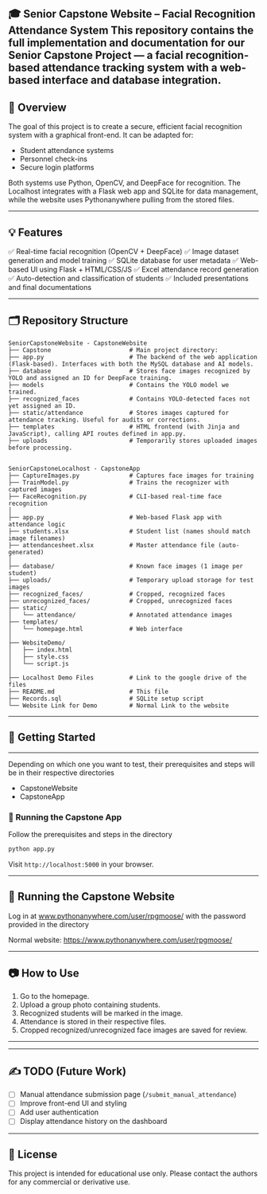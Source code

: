 🎓 Senior Capstone Website – Facial Recognition Attendance System
This repository contains the full implementation and documentation for our Senior Capstone Project — a facial recognition-based attendance tracking system with a web-based interface and database integration.
---

## 🫠 Overview

The goal of this project is to create a secure, efficient facial recognition system with a graphical front-end. It can be adapted for:

* Student attendance systems
* Personnel check-ins
* Secure login platforms

Both systems use Python, OpenCV, and DeepFace for recognition. The Localhost integrates with a Flask web app and SQLite for data management, while the website uses Pythonanywhere pulling from the stored files. 

---

## 💡 Features

✅ Real-time facial recognition (OpenCV + DeepFace)
✅ Image dataset generation and model training
✅ SQLite database for user metadata
✅ Web-based UI using Flask + HTML/CSS/JS
✅ Excel attendance record generation
✅ Auto-detection and classification of students
✅ Included presentations and final documentations

---

## 🗂️ Repository Structure

```
SeniorCapstoneWebsite - CapstoneWebsite
├── Capstone                      # Main project directory:
├── app.py                        # The backend of the web application (Flask-based). Interfaces with both the MySQL database and AI models.
├── database                      # Stores face images recognized by YOLO and assigned an ID for DeepFace training.
├── models                        # Contains the YOLO model we trained.
├── recognized_faces              # Contains YOLO-detected faces not yet assigned an ID.
├── static/attendance             # Stores images captured for attendance tracking. Useful for audits or corrections.
├── templates                     # HTML frontend (with Jinja and JavaScript), calling API routes defined in app.py.
├── uploads                       # Temporarily stores uploaded images before processing.


SeniorCapstoneLocalhost - CapstoneApp
├── CaptureImages.py              # Captures face images for training
├── TrainModel.py                 # Trains the recognizer with captured images
├── FaceRecognition.py            # CLI-based real-time face recognition
│
├── app.py                        # Web-based Flask app with attendance logic
├── students.xlsx                 # Student list (names should match image filenames)
├── attendancesheet.xlsx          # Master attendance file (auto-generated)
│
├── database/                     # Known face images (1 image per student)
├── uploads/                      # Temporary upload storage for test images
├── recognized_faces/             # Cropped, recognized faces
├── unrecognized_faces/           # Cropped, unrecognized faces
├── static/
│   └── attendance/               # Annotated attendance images
├── templates/
│   └── homepage.html             # Web interface
│
├── WebsiteDemo/
│   ├── index.html
│   ├── style.css
│   └── script.js
│
├── Localhost Demo Files          # Link to the google drive of the files
├── README.md                     # This file
├── Records.sql                   # SQLite setup script
└── Website Link for Demo         # Normal Link to the website 
```

---

## 🚀 Getting Started

---
Depending on which one you want to test, their prerequisites and steps will be in their respective directories
- CapstoneWebsite
- CapstoneApp

### 🧪 Running the Capstone App

Follow the prerequisites and steps in the directory

```bash
python app.py
```

Visit `http://localhost:5000` in your browser.

---

## 🧪 Running the Capstone Website

Log in at www.pythonanywhere.com/user/rpgmoose/ with the password provided in the directory

Normal website: https://www.pythonanywhere.com/user/rpgmoose/

---

## 📷 How to Use

1. Go to the homepage.
2. Upload a group photo containing students.
3. Recognized students will be marked in the image.
4. Attendance is stored in their respective files.
5. Cropped recognized/unrecognized face images are saved for review.

---

---

## ✍️ TODO (Future Work)

* [ ] Manual attendance submission page (`/submit_manual_attendance`)
* [ ] Improve front-end UI and styling
* [ ] Add user authentication
* [ ] Display attendance history on the dashboard

---

## 🔐 License

This project is intended for educational use only. Please contact the authors for any commercial or derivative use.

